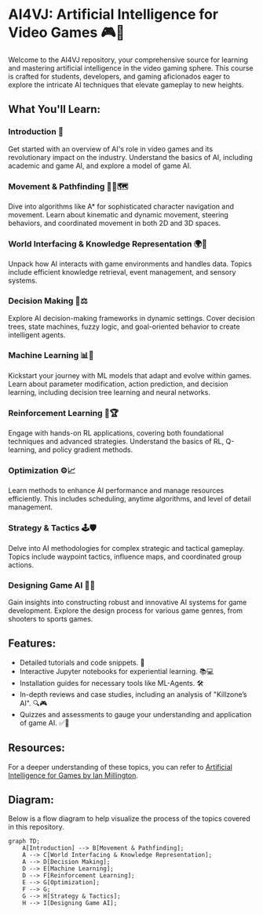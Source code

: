 # AI4VJ: Artificial Intelligence for Video Games 🎮🤖

Welcome to the AI4VJ repository, your comprehensive source for learning and mastering artificial intelligence in the video gaming sphere. This course is crafted for students, developers, and gaming aficionados eager to explore the intricate AI techniques that elevate gameplay to new heights.

## What You'll Learn:

### Introduction 🌟
Get started with an overview of AI's role in video games and its revolutionary impact on the industry. Understand the basics of AI, including academic and game AI, and explore a model of game AI.

### Movement & Pathfinding 🚶‍♂️🗺️
Dive into algorithms like A* for sophisticated character navigation and movement. Learn about kinematic and dynamic movement, steering behaviors, and coordinated movement in both 2D and 3D spaces.

### World Interfacing & Knowledge Representation 🌍🧠
Unpack how AI interacts with game environments and handles data. Topics include efficient knowledge retrieval, event management, and sensory systems.

### Decision Making 🤔⚖️
Explore AI decision-making frameworks in dynamic settings. Cover decision trees, state machines, fuzzy logic, and goal-oriented behavior to create intelligent agents.

### Machine Learning 📊🤖
Kickstart your journey with ML models that adapt and evolve within games. Learn about parameter modification, action prediction, and decision learning, including decision tree learning and neural networks.

### Reinforcement Learning 🎲🏆
Engage with hands-on RL applications, covering both foundational techniques and advanced strategies. Understand the basics of RL, Q-learning, and policy gradient methods.

### Optimization ⚙️📈
Learn methods to enhance AI performance and manage resources efficiently. This includes scheduling, anytime algorithms, and level of detail management.

### Strategy & Tactics 🕹️🛡️
Delve into AI methodologies for complex strategic and tactical gameplay. Topics include waypoint tactics, influence maps, and coordinated group actions.

### Designing Game AI 🎨👾
Gain insights into constructing robust and innovative AI systems for game development. Explore the design process for various game genres, from shooters to sports games.

## Features:

- Detailed tutorials and code snippets. 📝
- Interactive Jupyter notebooks for experiential learning. 📚💻
- Installation guides for necessary tools like ML-Agents. 🛠️
- In-depth reviews and case studies, including an analysis of "Killzone’s AI". 🔍🎮
- Quizzes and assessments to gauge your understanding and application of game AI. ✅📝

## Resources:
For a deeper understanding of these topics, you can refer to [Artificial Intelligence for Games by Ian Millington](https://www.elsevier.com/books/artificial-intelligence-for-games/millington/978-0-12-374731-0).

## Diagram:
Below is a flow diagram to help visualize the process of the topics covered in this repository.

```mermaid
graph TD;
    A[Introduction] --> B[Movement & Pathfinding];
    A --> C[World Interfacing & Knowledge Representation];
    A --> D[Decision Making];
    D --> E[Machine Learning];
    D --> F[Reinforcement Learning];
    E --> G[Optimization];
    F --> G;
    G --> H[Strategy & Tactics];
    H --> I[Designing Game AI];
```
